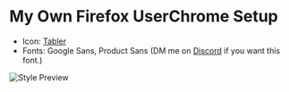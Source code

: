 # My Own Firefox UserChrome Setup
- Icon: [Tabler](https://tabler-icons.io/)
- Fonts: Google Sans, Product Sans (DM me on [Discord](https://discord.com/users/283841865403465728) if you want this font.)

![Style Preview](https://cdn.discordapp.com/attachments/917129797510000691/1107395825593757766/image.png)